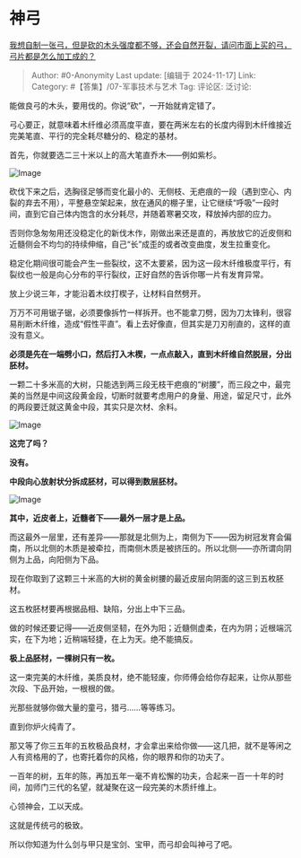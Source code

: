 # 神弓
[我想自制一张弓，但是砍的木头强度都不够，还会自然开裂，请问市面上买的弓，弓片都是怎么加工成的？](https://www.zhihu.com/question/40382414/answer/32789420118)

> Author: #0-Anonymity
> Last update: [编辑于 2024-11-17]
> Link:
> Category: #【答集】/07-军事技术与艺术 
> Tag: 
> 评论区:
> 泛讨论:

能做良弓的木头，要用伐的。你说“砍”，一开始就肯定错了。

弓心要正，就意味着木纤维必须高度平直，要在两米左右的长度内得到木纤维接近完美笔直、平行的完全耗尽糖分的、稳定的基材。

首先，你就要选二三十米以上的高大笔直乔木——例如紫杉。

![Image](https://picx.zhimg.com/50/v2-851cbd089eff5e8935995f1e04ccf395_720w.jpg?source=2c26e567)

砍伐下来之后，选胸径足够而变化最小的、无侧枝、无疤痕的一段（遇到空心、内裂的弃去不用），平整悬空架起来，放在通风的棚子里，让它继续“呼吸”一段时间，直到它自己体内饱含的水分耗尽，并随着寒暑交攻，释放掉内部的应力。

否则你急匆匆用还没稳定化的新伐木作，刚做出来还是直的，再放放它的近皮侧和近髓侧会不均匀的持续伸缩，自己“长”成歪的或者改变曲度，发生拉重变化。

稳定化期间很可能会产生一些裂纹，这不太要紧，因为这一段木纤维极度平行，有裂纹也一般是向心分布的平行裂纹，正好自然的告诉你哪一片有发育异常。

放上少说三年，才能沿着木纹打楔子，让材料自然劈开。

万万不可用锯子锯，必须要像拆竹一样拆开。也不能拿刀劈，因为刀太锋利，很容易削断木纤维，造成“假性平直”。看上去好像直，但其实是刀刃削直的，这样的直没有意义。

**必须是先在一端劈小口，然后打入木楔，一点点敲入，直到木纤维自然脱层，分出胚材。**

一颗二十多米高的大树，只能选到两三段无枝干疤痕的“树腰”，而三段之中，最完美的当然是中间这段黄金段，切断时就要考虑用户的身量、用途，留足尺寸，此外的两段要迁就这黄金中段，其实只是次材、余料。

![Image](https://picx.zhimg.com/50/v2-f991d52d8b71eefb18adc5eeb8bc7835_720w.jpg?source=2c26e567)

**这完了吗？**

**没有。**

**中段向心放射状分拆成胚材，可以得到数层胚材。**

![Image](https://picx.zhimg.com/50/v2-62515b318230825488c463239cc83998_720w.jpg?source=2c26e567)

**其中，近皮者上，近髓者下——最外一层才是上品。**

而这最外一层里，还有差异——那就是北侧为上，南侧为下——因为树冠发育会偏南，所以北侧的木质是被牵拉，而南侧木质是被挤压的。所以北侧——亦所谓向阴侧为上品，向阳侧为下品。

现在你取到了这颗三十米高的大树的黄金树腰的最近皮层向阴面的这三到五枚胚材。

这五枚胚材要再根据品相、缺陷，分出上中下三品。

做的时候还要记得——近皮侧坚韧，在外为阳；近髓侧虚柔，在内为阴；近根端沉实，在下为地；近稍端轻捷，在上为天。绝不能搞反。

**极上品胚材，一棵树只有一枚。**

这一束完美的木纤维，美质良材，绝不能轻废，你师傅会给你存起来，让你从那些次段、下品开始，一根根的做。

光那些就够你做大量的童弓，猎弓……等等练习。

直到你炉火纯青了。

那又等了你三五年的五枚极品良材，才会拿出来给你做——这几把，就不是等闲之人有资格用的了，也寄托着你的风格，你的眼界和你的功夫了。

一百年的树，五年的陈，再加五年一毫不肯松懈的功夫，合起来一百一十年的时间，加师门三代的名望，就凝聚在这一段完美的木质纤维上。

心领神会，工以天成。

这就是传统弓的极致。

所以你知道为什么剑与甲只是宝剑、宝甲，而弓却会叫神弓了吧。